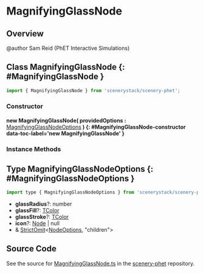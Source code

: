 # MagnifyingGlassNode

## Overview


@author Sam Reid (PhET Interactive Simulations)

## Class MagnifyingGlassNode {: #MagnifyingGlassNode }


```js
import { MagnifyingGlassNode } from 'scenerystack/scenery-phet';
```
### Constructor

#### new MagnifyingGlassNode( providedOptions : <span style="font-weight: 400;">[MagnifyingGlassNodeOptions](../scenery-phet/MagnifyingGlassNode.md#MagnifyingGlassNodeOptions)</span> ) {: #MagnifyingGlassNode-constructor data-toc-label='new MagnifyingGlassNode' }

### Instance Methods





## Type MagnifyingGlassNodeOptions {: #MagnifyingGlassNodeOptions }


```js
import type { MagnifyingGlassNodeOptions } from 'scenerystack/scenery-phet';
```


- **glassRadius**?: <span style="color: hsla(calc(var(--md-hue) + 180deg),80%,40%,1);">number</span>
- **glassFill**?: [TColor](../scenery/TColor.md)
- **glassStroke**?: [TColor](../scenery/TColor.md)
- **icon**?: [Node](../scenery/Node.md) | <span style="color: hsla(calc(var(--md-hue) + 180deg),80%,40%,1);">null</span>
- &amp; [StrictOmit](../phet-core/StrictOmit.md)&lt;[NodeOptions](../scenery/Node.md#NodeOptions), "children"&gt;




## Source Code

See the source for [MagnifyingGlassNode.ts](https://github.com/phetsims/scenery-phet/blob/main/js/MagnifyingGlassNode.ts) in the [scenery-phet](https://github.com/phetsims/scenery-phet) repository.
